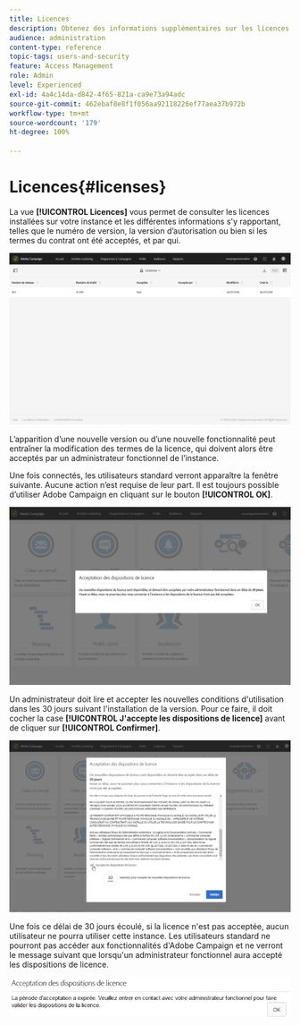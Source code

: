 ```yaml
---
title: Licences
description: Obtenez des informations supplémentaires sur les licences installées sur votre instance.
audience: administration
content-type: reference
topic-tags: users-and-security
feature: Access Management
role: Admin
level: Experienced
exl-id: 4a4c14da-d842-4f65-821a-ca9e73a94adc
source-git-commit: 462ebaf8e8f1f056aa92118226ef77aea37b972b
workflow-type: tm+mt
source-wordcount: '179'
ht-degree: 100%

---
```


# Licences{#licenses}

La vue **[!UICONTROL Licences]** vous permet de consulter les licences installées sur votre instance et les différentes informations s&#39;y rapportant, telles que le numéro de version, la version d’autorisation ou bien si les termes du contrat ont été acceptés, et par qui.

![](assets/license_1.png)

L’apparition d’une nouvelle version ou d’une nouvelle fonctionnalité peut entraîner la modification des termes de la licence, qui doivent alors être acceptés par un administrateur fonctionnel de l’instance.

Une fois connectés, les utilisateurs standard verront apparaître la fenêtre suivante. Aucune action n’est requise de leur part. Il est toujours possible d’utiliser Adobe Campaign en cliquant sur le bouton **[!UICONTROL OK]**.

![](assets/license_2.png)

Un administrateur doit lire et accepter les nouvelles conditions d&#39;utilisation dans les 30 jours suivant l&#39;installation de la version. Pour ce faire, il doit cocher la case **[!UICONTROL J&#39;accepte les dispositions de licence]** avant de cliquer sur **[!UICONTROL Confirmer]**.

![](assets/license_3.png)

Une fois ce délai de 30 jours écoulé, si la licence n&#39;est pas acceptée, aucun utilisateur ne pourra utiliser cette instance. Les utilisateurs standard ne pourront pas accéder aux fonctionnalités d&#39;Adobe Campaign et ne verront le message suivant que lorsqu&#39;un administrateur fonctionnel aura accepté les dispositions de licence.

![](assets/license_4.png)
